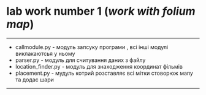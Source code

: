 <h1><bold>lab</bold> work number 1 (<i>work with folium map</i>)</h1>
<hr>
<ul>
	<li>callmodule.py - модуль запсуку програми , всі інші модулі виклакаютсья у ньому</li>
	<li>parser.py - модуль для считування даних з файлу</li>
	<li>location_finder.py - модуль для знаходження координат фільмів</li>
	<li>placement.py - мудуль котрий розставляє всі мітки стоворюж мапу та додає шари</li>
</ul>
<hr>
